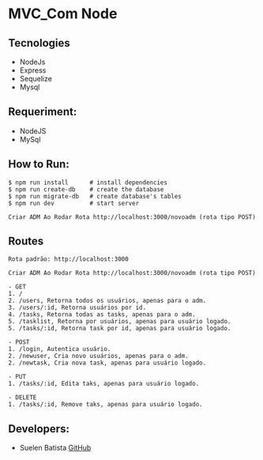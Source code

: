 # MVC_Com Node
    
## Tecnologies
   - NodeJs
   - Express
   - Sequelize
   - Mysql

## Requeriment:
- NodeJS
- MySql

## How to Run:
```console
$ npm run install      # install dependencies
$ npm run create-db    # create the database
$ npm run migrate-db   # create database's tables
$ npm run dev          # start server

Criar ADM Ao Rodar Rota http://localhost:3000/novoadm (rota tipo POST)
```

## Routes
```
Rota padrão: http://localhost:3000

Criar ADM Ao Rodar Rota http://localhost:3000/novoadm (rota tipo POST)

- GET
1. /
2. /users, Retorna todos os usuários, apenas para o adm.
3. /users/:id, Retorna usuários por id.
4. /tasks, Retorna todas as tasks, apenas para o adm.
5. /tasklist, Retorna por usuários, apenas para usuário logado.
5. /tasks/:id, Retorna task por id, apenas para usuário logado.

- POST
1. /login, Autentica usuário.
2. /newuser, Cria novo usuários, apenas para o adm.
2. /newtask, Cria nova task, apenas para usuário logado.

- PUT
1. /tasks/:id, Edita taks, apenas para usuário logado.

- DELETE
1. /tasks/:id, Remove taks, apenas para usuário logado.
```

## Developers:
- Suelen Batista [GitHub](https://github.com/sue1en)